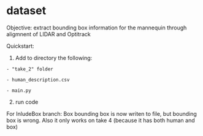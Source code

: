 # dataset
Objective: extract bounding box information for the mannequin through aligmnent of LIDAR and Optitrack 

Quickstart:
  1. Add to directory the following:
     
    - "take_2" folder
     
    - human_description.csv
    
    - main.py

  
  2. run code

For InludeBox branch: Box bounding box is now writen to file, but bounding box is wrong.
Also it only works on take 4 (because it has both human and box)




  
